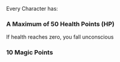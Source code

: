 Every Character has:

### A Maximum of 50 Health Points (HP)
If health reaches zero, you fall unconscious

### 10 Magic Points